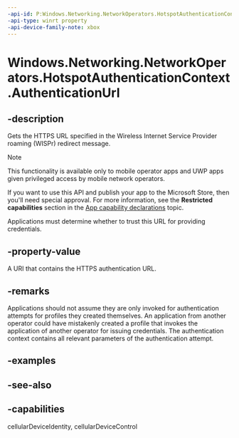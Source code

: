 ```yaml
---
-api-id: P:Windows.Networking.NetworkOperators.HotspotAuthenticationContext.AuthenticationUrl
-api-type: winrt property
-api-device-family-note: xbox
---
```


<!-- Property syntax
public Windows.Foundation.Uri AuthenticationUrl { get; }
-->

# Windows.Networking.NetworkOperators.HotspotAuthenticationContext.AuthenticationUrl

## -description
Gets the HTTPS URL specified in the Wireless Internet Service Provider roaming (WISPr) redirect message.

> [!NOTE]
> This functionality is available only to mobile operator apps and UWP apps given privileged access by mobile network operators.
> 
> If you want to use this API and publish your app to the Microsoft Store, then you'll need special approval. For more information, see the **Restricted capabilities** section in the [App capability declarations](/windows/uwp/packaging/app-capability-declarations#restricted-capabilities) topic. 

Applications must determine whether to trust this URL for providing credentials.

## -property-value
A URI that contains the HTTPS authentication URL.

## -remarks
Applications should not assume they are only invoked for authentication attempts for profiles they created themselves. An application from another operator could have mistakenly created a profile that invokes the application of another operator for issuing credentials. The authentication context contains all relevant parameters of the authentication attempt.

## -examples

## -see-also

## -capabilities
cellularDeviceIdentity, cellularDeviceControl
